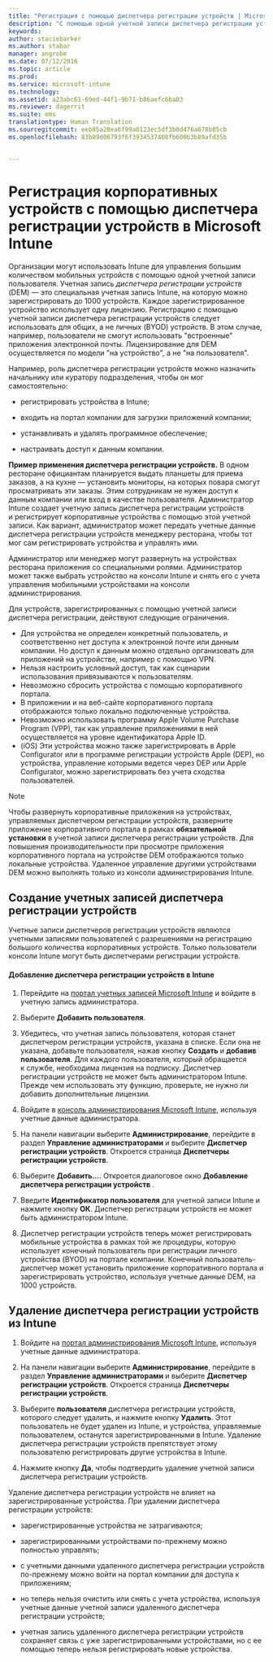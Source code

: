 ```yaml
---
title: "Регистрация с помощью диспетчера регистрации устройств | Microsoft Intune"
description: "С помощью одной учетной записи диспетчера регистрации устройств (DEM) можно управлять множеством общих мобильных устройств, принадлежащих компании."
keywords: 
author: staciebarker
ms.author: stabar
manager: angrobe
ms.date: 07/12/2016
ms.topic: article
ms.prod: 
ms.service: microsoft-intune
ms.technology: 
ms.assetid: a23abc61-69ed-44f1-9b71-b86aefc6ba03
ms.reviewer: dagerrit
ms.suite: ems
translationtype: Human Translation
ms.sourcegitcommit: eeb85a28ea6f99a0123ec5df3b0d476a678b85cb
ms.openlocfilehash: 83b89d06793f6f3934537408fb600b3b89afd35b


---
```



# <a name="enroll-corporate-owned-devices-with-the-device-enrollment-manager-in-microsoft-intune"></a>Регистрация корпоративных устройств с помощью диспетчера регистрации устройств в Microsoft Intune
Организации могут использовать Intune для управления большим количеством мобильных устройств с помощью одной учетной записи пользователя. Учетная запись *диспетчера регистрации устройств* (DEM) — это специальная учетная запись Intune, на которую можно зарегистрировать до 1000 устройств. Каждое зарегистрированное устройство использует одну лицензию. Регистрацию с помощью учетной записи диспетчера регистрации устройств следует использовать для общих, а не личных (BYOD) устройств. В этом случае, например, пользователи не смогут использовать "встроенные" приложения электронной почты. Лицензирование для DEM осуществляется по модели "на устройство", а не "на пользователя".

Например, роль диспетчера регистрации устройств можно назначить начальнику или куратору подразделения, чтобы он мог самостоятельно:

-   регистрировать устройства в Intune;

-   входить на портал компании для загрузки приложений компании;

-   устанавливать и удалять программное обеспечение;

-   настраивать доступ к данным компании.


**Пример применения диспетчера регистрации устройств.** В одном ресторане официантам планируется выдать планшеты для приема заказов, а на кухне — установить мониторы, на которых повара смогут просматривать эти заказы. Этим сотрудникам не нужен доступ к данным компании или вход в качестве пользователя. Администратор Intune создает учетную запись диспетчера регистрации устройств и регистрирует корпоративные устройства с помощью этой учетной записи. Как вариант, администратор может передать учетные данные диспетчера регистрации устройств менеджеру ресторана, чтобы тот мог сам регистрировать устройства и управлять ими.

Администратор или менеджер могут развернуть на устройствах ресторана приложения со специальными ролями. Администратор может также выбрать устройство на консоли Intune и снять его с учета управления мобильными устройствами на консоли администрирования.

Для устройств, зарегистрированных с помощью учетной записи диспетчера регистрации, действуют следующие ограничения.
  - Для устройства не определен конкретный пользователь, и соответственно нет доступа к электронной почте или данным компании. Но доступ к данным можно отдельно организовать для приложений на устройстве, например с помощью VPN.
  - Нельзя настроить условный доступ, так как сценарии использования привязываются к пользователям.
  - Невозможно сбросить устройства с помощью корпоративного портала.
  - В приложении и на веб-сайте корпоративного портала отображаются только локально подключенные устройства.
  - Невозможно использовать программу Apple Volume Purchase Program (VPP), так как управление приложениями в ней осуществляется на уровне идентификатора Apple ID.
  - (iOS) Эти устройства можно также зарегистрировать в Apple Configurator или в программе регистрации устройств Apple (DEP), но устройства, управление которыми ведется через DEP или Apple Configurator, можно зарегистрировать без учета сходства пользователей.

> [!NOTE]
> Чтобы развернуть корпоративные приложения на устройствах, управляемых диспетчером регистрации устройств, разверните приложение корпоративного портала в рамках **обязательной установки** в учетной записи диспетчера регистрации устройств.
> Для повышения производительности при просмотре приложения корпоративного портала на устройстве DEM отображаются только локальные устройства. Удаленное управление другими устройствами DEM можно выполнять только из консоли администрирования Intune.

## <a name="create-device-enrollment-manager-accounts"></a>Создание учетных записей диспетчера регистрации устройств
Учетные записи диспетчеров регистрации устройств являются учетными записями пользователей с разрешениями на регистрацию большого количества корпоративных устройств. Только пользователи консоли Intune могут быть диспетчерами регистрации устройств.

#### <a name="add-a-device-enrollment-manager-to-intune"></a>Добавление диспетчера регистрации устройств в Intune

1.  Перейдите на [портал учетных записей Microsoft Intune](http://go.microsoft.com/fwlink/?LinkId=698854) и войдите в учетную запись администратора.

2.  Выберите **Добавить пользователя**.

3.  Убедитесь, что учетная запись пользователя, которая станет диспетчером регистрации устройств, указана в списке. Если она не указана, добавьте пользователя, нажав кнопку **Создать** и **добавив пользователя**. Для каждого пользователя, который обращается к службе, необходима лицензия на подписку. Диспетчер регистрации устройств не может быть администратором Intune. Прежде чем использовать эту функцию, проверьте, не нужно ли добавить дополнительные лицензии.

4.  Войдите в [консоль администрирования Microsoft Intune](http://manage.microsoft.com), используя учетные данные администратора.

5.  На панели навигации выберите **Администрирование**, перейдите в раздел **Управление администраторами** и выберите **Диспетчер регистрации устройств**. Откроется страница **Диспетчеры регистрации устройств**.

6.  Выберите **Добавить...**. Откроется диалоговое окно **Добавление диспетчера регистрации устройств** .

7.  Введите **Идентификатор пользователя** для учетной записи Intune и нажмите кнопку **ОК**. Диспетчер регистрации устройств не может быть администратором Intune.

8.  Диспетчер регистрации устройств теперь может регистрировать мобильные устройства в рамках той же процедуры, которую использует конечный пользователь при регистрации личного устройства (BYOD) на портале компании. Конечный пользователь-диспетчер может установить приложение корпоративного портала и зарегистрировать устройство, используя учетные данные DEM, на 1000 устройств.

## <a name="delete-a-device-enrollment-manager-from-intune"></a>Удаление диспетчера регистрации устройств из Intune

1.  Войдите на [портал администрирования Microsoft Intune](http://manage.microsoft.com), используя учетные данные администратора.

2.  На панели навигации выберите **Администрирование**, перейдите в раздел **Управление администраторами** и выберите **Диспетчер регистрации устройств**. Откроется страница **Диспетчеры регистрации устройств**.

3.  Выберите **пользователя** диспетчера регистрации устройств, которого следует удалить, и нажмите кнопку **Удалить**. Этот пользователь не будет удален из Intune, и устройства, управляемые пользователем, останутся зарегистрированными в Intune. Удаление диспетчера регистрации устройств препятствует этому пользователю регистрировать другие устройства в Intune.

4.  Нажмите кнопку **Да**, чтобы подтвердить удаление учетной записи диспетчера регистрации устройств.

Удаление диспетчера регистрации устройств не влияет на зарегистрированные устройства. При удалении диспетчера регистрации устройств:

-   зарегистрированные устройства не затрагиваются;

-   зарегистрированными устройствами по-прежнему можно полностью управлять;

-   с учетными данными удаленного диспетчера регистрации устройств по-прежнему можно войти на портал компании для доступа к приложениям;

-   но теперь нельзя очистить или снять с учета устройства, используя учетные данные учетной записи удаленного диспетчера регистрации устройств;

-   учетная запись удаленного диспетчера регистрации устройств сохраняет связь с уже зарегистрированными устройствами, но с ее помощью теперь нельзя регистрировать новые устройства.



<!--HONumber=Dec16_HO2-->


